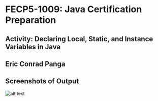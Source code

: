 # FECP5-1009: Java Certification Preparation

## Activity: Declaring Local, Static, and Instance Variables in Java

## Eric Conrad Panga

## Screenshots of Output

![alt text](<Screenshot 2025-07-31 at 4.38.42 PM.png>)